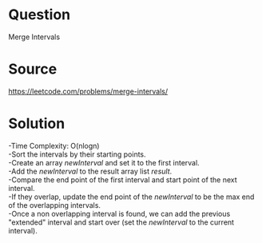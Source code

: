 # Question
Merge Intervals

# Source
https://leetcode.com/problems/merge-intervals/

# Solution
-Time Complexity: O(nlogn)  
-Sort the intervals by their starting points.   
-Create an array *newInterval* and set it to the first interval.  
-Add the *newInterval* to the result array list *result*.  
-Compare the end point of the first interval and start point of the next interval.  
-If they overlap, update the end point of the *newInterval* to be the max end of the overlapping intervals.  
-Once a non overlapping interval is found, we can add the previous "extended" interval and start over (set the *newInterval* to the current interval).